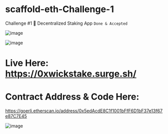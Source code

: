 # scaffold-eth-Challenge-1
Challenge #1 🥩 Decentralized Staking App ```Done & Accepted```

![image](https://user-images.githubusercontent.com/69587947/209436742-45393496-ba9a-47f5-bca3-35e6e89de5b5.png)

![image](https://user-images.githubusercontent.com/69587947/209436753-a94dc59f-6b5a-4c91-ab76-67d6c660167f.png)

# Live Here: https://0xwickstake.surge.sh/

# Contract Address & Code Here: 
https://goerli.etherscan.io/address/0x5edAcdE8C1f1001bFfF6D1bF37e13f67e87C7E45

![image](https://user-images.githubusercontent.com/69587947/209436831-6ce7cb22-f76b-449a-9462-a96f70600607.png)


